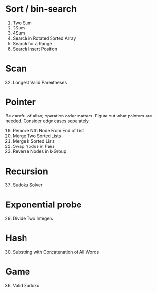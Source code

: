 # Sort / bin-search

1. Two Sum
15. 3Sum
16. 4Sum
33. Search in Rotated Sorted Array
34. Search for a Range
35. Search Insert Position

# Scan

32. Longest Valid Parentheses

# Pointer

Be careful of alias; operation order matters. Figure out what pointers are needed.
Consider edge cases separately.

19. Remove Nth Node From End of List
21. Merge Two Sorted Lists
23. Merge k Sorted Lists
24. Swap Nodes in Pairs
25. Reverse Nodes in k-Group

# Recursion

37. Sudoku Solver

# Exponential probe

29. Divide Two Integers

# Hash

30. Substring with Concatenation of All Words

# Game

36. Valid Sudoku
